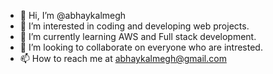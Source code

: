 - 👋 Hi, I’m @abhaykalmegh
- 👀 I’m interested in coding and developing web projects.
- 🌱 I’m currently learning AWS and Full stack development.
- 💞️ I’m looking to collaborate on everyone who are intrested.
- 📫 How to reach me at abhaykalmegh@gmail.com

<!---
abhaykalmegh/abhaykalmegh is a ✨ special ✨ repository because its `README.md` (this file) appears on your GitHub profile.
You can click the Preview link to take a look at your changes.
--->
